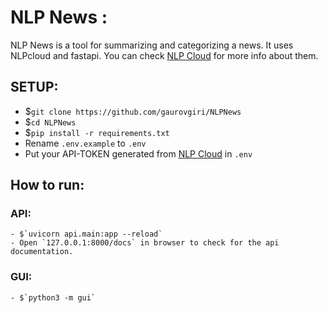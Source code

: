 # NLP News :

NLP News is a tool for summarizing and categorizing a news. It uses NLPcloud and fastapi. You can check [NLP Cloud](https://nlpcloud.com) for more info about them.


## SETUP:

- $`git clone https://github.com/gaurovgiri/NLPNews`
- $`cd NLPNews`
- $`pip install -r requirements.txt` 
- Rename `.env.example` to `.env`
- Put your API-TOKEN generated from [NLP Cloud](https://nlpcloud.com) in `.env`


## How to run:
 ### API:
    - $`uvicorn api.main:app --reload`
    - Open `127.0.0.1:8000/docs` in browser to check for the api documentation.

### GUI:
    - $`python3 -m gui`